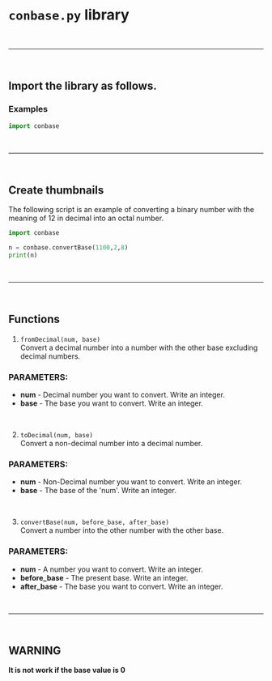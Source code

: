 # **`conbase.py` library**
<br>

---
<br>

## **Import the library as follows.**
### **Examples**
```python
import conbase
```
<br>

---
<br>

## **Create thumbnails**
The following script is an example of converting a binary number with the meaning of 12 in decimal into an octal number. <br>

```python
import conbase

n = conbase.convertBase(1100,2,8)
print(n)
```
<br>

---
<br>

## **Functions**
1. `fromDecimal(num, base)` <br>
Convert a decimal number into a number with the other base excluding decimal numbers. <br>
### **PARAMETERS:**
* __num__ - Decimal number you want to convert. Write an integer. <br>
* __base__ - The base you want to convert. Write an integer. <br>
<br>

2. `toDecimal(num, base)` <br>
Convert a non-decimal number into a decimal number. <br>
### **PARAMETERS:**
* __num__ - Non-Decimal number you want to convert. Write an integer. <br>
* __base__ - The base of the 'num'. Write an integer. <br>
<br>

3. `convertBase(num, before_base, after_base)` <br>
Convert a number into the other number with the other base. <br>
### **PARAMETERS:**
* __num__ - A number you want to convert. Write an integer. <br>
* __before_base__ - The present base. Write an integer. <br>
* __after_base__ - The base you want to convert. Write an integer. <br>
<br>

---
<br>

## **WARNING**
**It is not work if the base value is 0**

